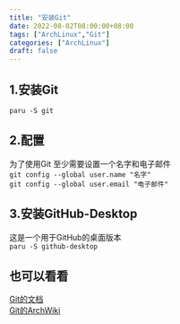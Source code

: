 ```yaml
---
title: "安装Git"
date: 2022-08-02T08:00:00+08:00
tags: ["ArchLinux","Git"]
categories: ["ArchLinux"]
draft: false
---
```


## 1.安装Git

`paru -S git`

## 2.配置

为了使用Git 至少需要设置一个名字和电子邮件  
`git config --global user.name "名字"`  
`git config --global user.email "电子邮件"`

## 3.安装GitHub-Desktop

这是一个用于GitHub的桌面版本  
`paru -S github-desktop`

## 也可以看看

[Git的文档](https://git-scm.com/doc)  
[Git的ArchWiki](https://wiki.archlinux.org/title/git)